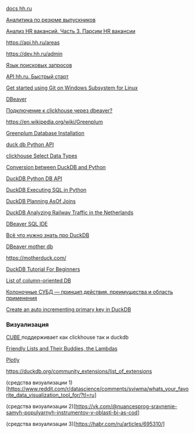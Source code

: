 [docs hh.ru]( https://api.hh.ru/openapi/redoc#tag/Poisk-vakansij/operation/get-vacancies)

[Аналитика по резюме выпускников](https://psal.ru/docs/api/hh-api-resume)

[Анализ HR вакансий. Часть 3. Парсим HR вакансии](https://teletype.in/@h0h1_hr_analytics/kxDs6aW_OEE)  

https://api.hh.ru/areas

https://dev.hh.ru/admin

[Язык поисковых запросов](https://vladikavkaz.hh.ru/article/1175)

[API hh.ru. Быстрый старт](https://habr.com/ru/companies/hh/articles/303168/)

[Get started using Git on Windows Subsystem for Linux](https://learn.microsoft.com/en-us/windows/wsl/tutorials/wsl-git)

[DBeaver](https://dbeaver.io/download/)

[Подключение к clickhouse через dbeaver?](https://qna.habr.com/q/642294)

https://en.wikipedia.org/wiki/Greenplum

[Greenplum Database Installation](https://rayafeel.com/greenplum-database-installation/)

[duck db Python API](https://duckdb.org/docs/stable/clients/python/overview.html)

[clickhouse Select Data Types](https://clickhouse.com/docs/best-practices/select-data-types)

[Conversion between DuckDB and Python](https://duckdb.org/docs/stable/clients/python/conversion)

[DuckDB Python DB API](https://duckdb.org/docs/stable/clients/python/dbapi)

[DuckDB Executing SQL in Python](https://duckdb.org/docs/stable/guides/python/execute_sql)

[DuckDB Planning AsOf Joins](https://duckdb.org/2025/02/19/asof-plans.html)

[DuckDB Analyzing Railway Traffic in the Netherlands](https://duckdb.org/2024/05/31/analyzing-railway-traffic-in-the-netherlands.html)

[DBeaver SQL IDE](https://duckdb.org/docs/stable/guides/sql_editors/dbeaver.html)

[Всё что нужно знать про DuckDB](https://habr.com/ru/articles/829502/#json)

[DBeaver mother db](https://motherduck.com/docs/integrations/sql-ides/dbeaver/)

https://motherduck.com/

[DuckDB Tutorial For Beginners](https://motherduck.com/blog/duckdb-tutorial-for-beginners/)

[List of column-oriented DB](https://en.wikipedia.org/wiki/List_of_column-oriented_DBMSes)

[Колоночные СУБД — принцип действия, преимущества и область применения](https://habr.com/ru/articles/95181/)

[Create an auto incrementing primary key in DuckDB](https://stackoverflow.com/questions/72883083/create-an-auto-incrementing-primary-key-in-duckdb)

### Визуализация

[CUBE ](https://cube.dev/)
поддерживает как clickhouse так и duckdb

[Friendly Lists and Their Buddies, the Lambdas](https://duckdb.org/2024/08/08/friendly-lists-and-their-buddies-the-lambdas.html)

[Plotly](https://plotly.com/python/maps/)

https://duckdb.org/community_extensions/list_of_extensions

(средства визуализации 1)[https://www.reddit.com/r/datascience/comments/sviwma/whats_your_favorite_data_visualization_tool_for/?tl=ru]

(средства визуализации 2)[https://vk.com/@nuancesprog-sravnenie-samyh-populyarnyh-instrumentov-v-oblasti-bi-as-cod]

(средства визуализации 3)[https://habr.com/ru/articles/695310/]


